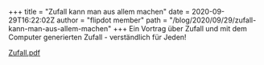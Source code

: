 +++
title = "Zufall kann man aus allem machen"
date = 2020-09-29T16:22:02Z
author = "flipdot member"
path = "/blog/2020/09/29/zufall-kann-man-aus-allem-machen"
+++
Ein Vortrag über Zufall und mit dem Computer generierten Zufall - verständlich für Jeden!

[Zufall.pdf](/media/Zufall.pdf)
